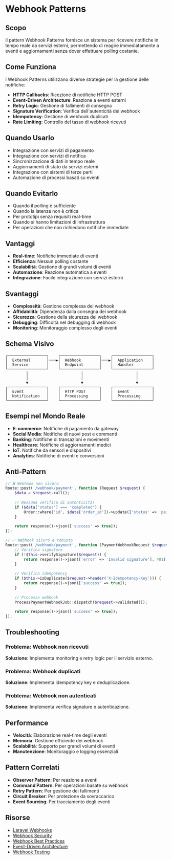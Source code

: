 # Webhook Patterns

## Scopo

Il pattern Webhook Patterns fornisce un sistema per ricevere notifiche in tempo reale da servizi esterni, permettendo di reagire immediatamente a eventi e aggiornamenti senza dover effettuare polling costante.

## Come Funziona

I Webhook Patterns utilizzano diverse strategie per la gestione delle notifiche:

- **HTTP Callbacks**: Ricezione di notifiche HTTP POST
- **Event-Driven Architecture**: Reazione a eventi esterni
- **Retry Logic**: Gestione di fallimenti di consegna
- **Signature Verification**: Verifica dell'autenticità dei webhook
- **Idempotency**: Gestione di webhook duplicati
- **Rate Limiting**: Controllo del tasso di webhook ricevuti

## Quando Usarlo

- Integrazione con servizi di pagamento
- Integrazione con servizi di notifica
- Sincronizzazione di dati in tempo reale
- Aggiornamenti di stato da servizi esterni
- Integrazione con sistemi di terze parti
- Automazione di processi basati su eventi

## Quando Evitarlo

- Quando il polling è sufficiente
- Quando la latenza non è critica
- Per prototipi senza requisiti real-time
- Quando si hanno limitazioni di infrastruttura
- Per operazioni che non richiedono notifiche immediate

## Vantaggi

- **Real-time**: Notifiche immediate di eventi
- **Efficienza**: Nessun polling costante
- **Scalabilità**: Gestione di grandi volumi di eventi
- **Automazione**: Reazione automatica a eventi
- **Integrazione**: Facile integrazione con servizi esterni

## Svantaggi

- **Complessità**: Gestione complessa dei webhook
- **Affidabilità**: Dipendenza dalla consegna dei webhook
- **Sicurezza**: Gestione della sicurezza dei webhook
- **Debugging**: Difficoltà nel debugging di webhook
- **Monitoring**: Monitoraggio complesso degli eventi

## Schema Visivo

```
┌─────────────────┐    ┌─────────────────┐    ┌─────────────────┐
│  External       │───▶│  Webhook        │───▶│  Application    │
│  Service        │    │  Endpoint       │    │  Handler        │
└─────────────────┘    └─────────────────┘    └─────────────────┘
         │                       │                       │
         │                       │                       │
         ▼                       ▼                       ▼
┌─────────────────┐    ┌─────────────────┐    ┌─────────────────┐
│  Event          │    │  HTTP POST      │    │  Event          │
│  Notification   │    │  Processing     │    │  Processing     │
└─────────────────┘    └─────────────────┘    └─────────────────┘
```

## Esempi nel Mondo Reale

- **E-commerce**: Notifiche di pagamento da gateway
- **Social Media**: Notifiche di nuovi post e commenti
- **Banking**: Notifiche di transazioni e movimenti
- **Healthcare**: Notifiche di aggiornamenti medici
- **IoT**: Notifiche da sensori e dispositivi
- **Analytics**: Notifiche di eventi e conversioni

## Anti-Pattern

```php
// ❌ Webhook non sicuro
Route::post('/webhook/payment', function (Request $request) {
    $data = $request->all();
    
    // Nessuna verifica di autenticità!
    if ($data['status'] === 'completed') {
        Order::where('id', $data['order_id'])->update(['status' => 'paid']);
    }
    
    return response()->json(['success' => true]);
});

// ✅ Webhook sicuro e robusto
Route::post('/webhook/payment', function (PaymentWebhookRequest $request) {
    // Verifica signature
    if (!$this->verifySignature($request)) {
        return response()->json(['error' => 'Invalid signature'], 401);
    }
    
    // Verifica idempotency
    if ($this->isDuplicate($request->header('X-Idempotency-Key'))) {
        return response()->json(['success' => true]);
    }
    
    // Processa webhook
    ProcessPaymentWebhookJob::dispatch($request->validated());
    
    return response()->json(['success' => true]);
});
```

## Troubleshooting

### Problema: Webhook non ricevuti
**Soluzione**: Implementa monitoring e retry logic per il servizio esterno.

### Problema: Webhook duplicati
**Soluzione**: Implementa idempotency key e deduplicazione.

### Problema: Webhook non autenticati
**Soluzione**: Implementa verifica signature e autenticazione.

## Performance

- **Velocità**: Elaborazione real-time degli eventi
- **Memoria**: Gestione efficiente dei webhook
- **Scalabilità**: Supporto per grandi volumi di eventi
- **Manutenzione**: Monitoraggio e logging essenziali

## Pattern Correlati

- **Observer Pattern**: Per reazione a eventi
- **Command Pattern**: Per operazioni basate su webhook
- **Retry Pattern**: Per gestione dei fallimenti
- **Circuit Breaker**: Per protezione da sovraccarico
- **Event Sourcing**: Per tracciamento degli eventi

## Risorse

- [Laravel Webhooks](https://laravel.com/docs/notifications#webhook-notifications)
- [Webhook Security](https://webhook.site/)
- [Webhook Best Practices](https://webhooks.fyi/)
- [Event-Driven Architecture](https://martinfowler.com/articles/201701-event-driven.html)
- [Webhook Testing](https://ngrok.com/)
